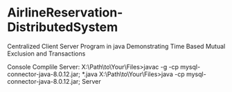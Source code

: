 # AirlineReservation-DistributedSystem
Centralized Client Server Program in java Demonstrating Time Based Mutual Exclusion and Transactions


Console Complile Server:
X:\Path\to\Your\Files>javac -g -cp mysql-connector-java-8.0.12.jar; *.java
X:\Path\to\Your\Files>java -cp mysql-connector-java-8.0.12.jar; Server
